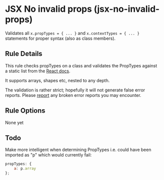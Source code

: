 # JSX No invalid props (jsx-no-invalid-props)

Validates all `x.propTypes = { ... }` and `x.contextTypes = { ... }` statements for proper syntax (also as class members).

## Rule Details

This rule checks propTypes on a class and validates the PropTypes against a static list from the [React docs](https://github.com/facebook/react/blob/master/docs/docs/typechecking-with-proptypes.md).

It supports arrays, shapes etc, nested to any depth.

The validation is rather strict; hopefully it will not generate false error reports. Please [report](https://github.com/craigbilner/eslint-plugin-react-props/issues) any broken error reports you may encounter.

## Rule Options

None yet

## Todo

Make more intelligent when determining PropTypes i.e. could have been imported as "p" which would currently fail:

```js
propTypes: {
    a: p.array
};
```
